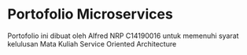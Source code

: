 # Portofolio Microservices

Portofolio ini dibuat oleh Alfred NRP C14190016 untuk memenuhi syarat kelulusan Mata Kuliah Service Oriented Architecture
